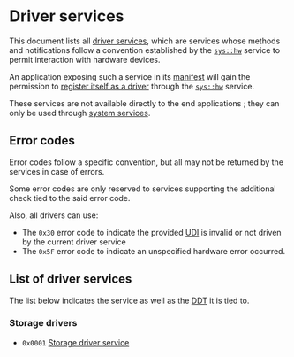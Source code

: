 # Driver services

This document lists all [driver services](../../services.md#types-of-services), which are services whose methods and notifications follow a convention established by the [`sys::hw`](../system/hw.md) service to permit interaction with hardware devices.

An application exposing such a service in its [manifest](../../applications/manifest.md) will gain the permission to [register itself as a driver](../system/hw.md#0x10-register_driver) through the [`sys::hw`](../system/hw.md) service.

These services are not available directly to the end applications ; they can only be used through [system services](../system/README.md).

## Error codes

Error codes follow a specific convention, but all may not be returned by the services in case of errors.

Some error codes are only reserved to services supporting the additional check tied to the said error code.

Also, all drivers can use:

* The `0x30` error code to indicate the provided [UDI](../system/hw.md#unique-device-identifier) is invalid or not driven by the current driver service
* The `0x5F` error code to indicate an unspecified hardware error occurred.

## List of driver services

The list below indicates the service as well as the [DDT](../system/hw.md#driven-device-type) it is tied to.

### Storage drivers

* `0x0001` [Storage driver service](storage.md)